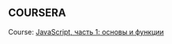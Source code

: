 COURSERA
--------


Course: [JavaScript, часть 1: основы и функции](https://www.coursera.org/learn/javascript-osnovy-i-funktsii/)